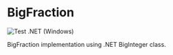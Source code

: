 # BigFraction

![Test .NET (Windows)](https://github.com/aprismatic/bigfraction/workflows/Test%20.NET%20(Windows)/badge.svg?branch=master)

BigFraction implementation using .NET BigInteger class.
